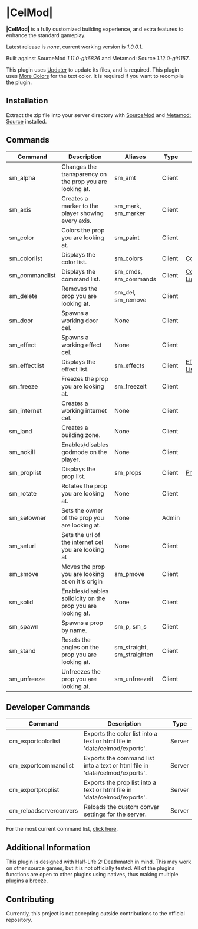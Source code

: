 # |CelMod|

**|CelMod|** is a fully customized building experience, and extra features to enhance the standard gameplay.

Latest release is *none*, current working version is *1.0.0.1*.

Built against SourceMod *1.11.0-git6826* and Metamod: Source *1.12.0-git1157*.

This plugin uses [Updater](https://forums.alliedmods.net/showthread.php?t=169095) to update its files, and is required.
This plugin uses [More Colors](https://forums.alliedmods.net/showthread.php?t=185016) for the text color. It is required if you want to recompile the plugin.

## Installation

Extract the zip file into your server directory with [SourceMod](https://www.sourcemod.net/) and [Metamod: Source](https://www.sourcemm.net/) installed.

## Commands
Command | Description | Aliases | Type | Extra
--- | --- | --- | --- | ---
sm_alpha|Changes the transparency on the prop you are looking at.|sm_amt|Client|
sm_axis|Creates a marker to the player showing every axis.|sm_mark, sm_marker|Client|
sm_color|Colors the prop you are looking at.|sm_paint|Client|
sm_colorlist|Displays the color list.|sm_colors|Client|[Color List](https://rockzehh.github.io/celmod/colorlist.html)
sm_commandlist|Displays the command list.|sm_cmds, sm_commands|Client|[Command List](https://rockzehh.github.io/celmod/commandlist.html)
sm_delete|Removes the prop you are looking at.|sm_del, sm_remove|Client|
sm_door|Spawns a working door cel.|None|Client|
sm_effect|Spawns a working effect cel.|None|Client|
sm_effectlist|Displays the effect list.|sm_effects|Client|[Effects List](https://rockzehh.github.io/celmod/effects.html)
sm_freeze|Freezes the prop you are looking at.|sm_freezeit|Client|
sm_internet|Creates a working internet cel.|None|Client|
sm_land|Creates a building zone.|None|Client|
sm_nokill|Enables/disables godmode on the player.|None|Client|
sm_proplist|Displays the prop list.|sm_props|Client|[Prop List](https://rockzehh.github.io/celmod/proplist.html)
sm_rotate|Rotates the prop you are looking at.|None|Client|
sm_setowner|Sets the owner of the prop you are looking at.|None|Admin|
sm_seturl|Sets the url of the internet cel you are looking at|None|Client|
sm_smove|Moves the prop you are looking at on it's origin|sm_pmove|Client|
sm_solid|Enables/disables solidicity on the prop you are looking at.|None|Client|
sm_spawn|Spawns a prop by name.|sm_p, sm_s|Client|
sm_stand|Resets the angles on the prop you are looking at.|sm_straight, sm_straighten|Client|
sm_unfreeze|Unfreezes the prop you are looking at.|sm_unfreezeit|Client|

## Developer Commands
Command | Description | Type
--- | --- | ---
cm_exportcolorlist|Exports the color list into a text or html file in 'data/celmod/exports'.|Server
cm_exportcommandlist|Exports the command list into a text or html file in 'data/celmod/exports'.|Server
cm_exportproplist|Exports the prop list into a text or html file in 'data/celmod/exports'.|Server
cm_reloadserverconvers|Reloads the custom convar settings for the server.|Server

For the most current command list, [click here](https://raw.githubusercontent.com/rockzehh/celmod/main/addons/sourcemod/data/celmod/exports/commandlist_export.html).

## Additional Information
This plugin is designed with Half-Life 2: Deathmatch in mind. This may work on other source games, but it is not officially tested. All of the plugins functions are open to other plugins using natives, thus making multiple plugins a breeze.

## Contributing
Currently, this project is not accepting outside contributions to the official repository.